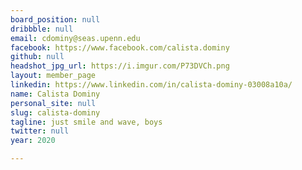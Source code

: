 ```yaml
---
board_position: null
dribbble: null
email: cdominy@seas.upenn.edu
facebook: https://www.facebook.com/calista.dominy
github: null
headshot_jpg_url: https://i.imgur.com/P73DVCh.png
layout: member_page
linkedin: https://www.linkedin.com/in/calista-dominy-03008a10a/
name: Calista Dominy
personal_site: null
slug: calista-dominy
tagline: just smile and wave, boys
twitter: null
year: 2020

---
```

